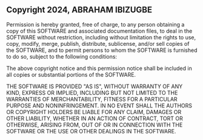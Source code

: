 ## Copyright 2024, ABRAHAM IBIZUGBE

Permission is hereby granted, free of charge, to any person obtaining a copy of this SOFTWARE and associated documentation files, to deal in the SOFTWARE without restriction, including without limitation the rights to use, copy, modify, merge, publish, distribute, sublicense, and/or sell copies of the SOFTWARE, and to permit persons to whom the SOFTWARE is furnished to do so, subject to the following conditions:

The above copyright notice and this permission notice shall be included in all copies or substantial portions of the SOFTWARE.

THE SOFTWARE IS PROVIDED "AS IS", WITHOUT WARRANTY OF ANY KIND, EXPRESS OR IMPLIED, INCLUDING BUT NOT LIMITED TO THE WARRANTIES OF MERCHANTABILITY, FITNESS FOR A PARTICULAR PURPOSE AND NONINFRINGEMENT. IN NO EVENT SHALL THE AUTHORS OR COPYRIGHT HOLDERS BE LIABLE FOR ANY CLAIM, DAMAGES OR OTHER LIABILITY, WHETHER IN AN ACTION OF CONTRACT, TORT OR OTHERWISE, ARISING FROM, OUT OF OR IN CONNECTION WITH THE SOFTWARE OR THE USE OR OTHER DEALINGS IN THE SOFTWARE.
